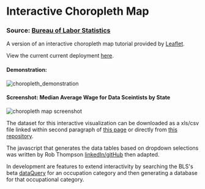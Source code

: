 # Interactive Choropleth Map

### Source:  [Bureau of Labor Statistics](https://www.bls.gov/)

A version of an interactive choropleth map tutorial provided by [Leaflet](https://leafletjs.com/examples/choropleth/).

View the current current deployment [here](https://justineichelberger.github.io/BureauOfLaborStatistics-InteractiveChoroplethMap/).

#### Demonstration:

![choropleth_demonstration](https://user-images.githubusercontent.com/79673051/137399252-1c54016e-5769-4db5-bb1f-bfab7aeaebb5.gif)

#### Screenshot: Median Average Wage for Data Sceintists by State

![choropleth map screenshot](https://user-images.githubusercontent.com/79673051/137337947-d910e503-0d19-4d13-af60-2a93fa6b6014.jpg)

The dataset for this interactive visualization can be downloaded as a xls/csv file linked within second paragraph of [this page](https://www.bls.gov/oes/current/oes_nat.htm#00-0000) or directly from [this repository](https://github.com/justineichelberger/BureauOfLaborStatistics-InteractiveChoroplethMap/blob/main/state_M2020_dl.csv).

The javascript that generates the data tables based on dropdown selections was written by Rob Thompson [linkedIn/](https://www.linkedin.com/in/robthompsoncolorado/)[gitHub](https://github.com/rob10thhuman) then adapted.

In development are features to extend interactivity by searching the BLS's beta [dataQuery](https://beta.bls.gov/dataQuery/) for an occupation category and then generating a database for that occupational category.
